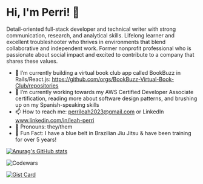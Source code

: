 # Hi, I'm Perri! 👋

Detail-oriented full-stack developer and technical writer with strong communication, research, and analytical skills. Lifelong learner and excellent troubleshooter who thrives in environments that blend collaborative and independent work. Former nonprofit professional who is passionate about social impact and excited to contribute to a company that shares these values.

- 🔭 I’m currently building a virtual book club app called BookBuzz in Rails/React.js: https://github.com/orgs/BookBuzz-Virtual-Book-Club/repositories
- 🌱 I’m currently working towards my AWS Certified Developer Associate certification, reading more about software design patterns, and brushing up on my Spanish-speaking skills
- 📫 How to reach me: perrileah2023@gmail.com or LinkedIn www.linkedin.com/in/leah-perri
- 💚 Pronouns: they/them
- 🥋 Fun Fact: I have a blue belt in Brazilian Jiu Jitsu & have been training for over 5 years!

[![Anurag's GitHub stats](https://github-readme-stats.vercel.app/api?username=perrileah)](https://github.com/perrileah/github-readme-stats)

![Codewars](https://github.r2v.ch/codewars?user=perrileah&top_languages=true)

[![Gist Card](https://github-readme-stats.vercel.app/api/gist?id=32a378ca7f939128a8abd827b75c2083&show_owner=true)](https://gist.github.com/perrileah/32a378ca7f939128a8abd827b75c2083) 
